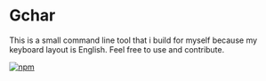 # Gchar

This is a small command line tool that i build for myself because my keyboard
layout is English. Feel free to use and contribute.

[![npm](https://img.shields.io/npm/v/@msyavuz/gchar.svg?style=flat-square)](https://www.npmjs.com/package/@msyavuz/gchar)
